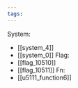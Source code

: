 ```yaml
---
tags:
---
```

System:
- [[system_4]]
- [[system_0]]
Flag:
- [[flag_10510]]
- [[flag_10511]]
Fn:
- [[u5111_function6]]
